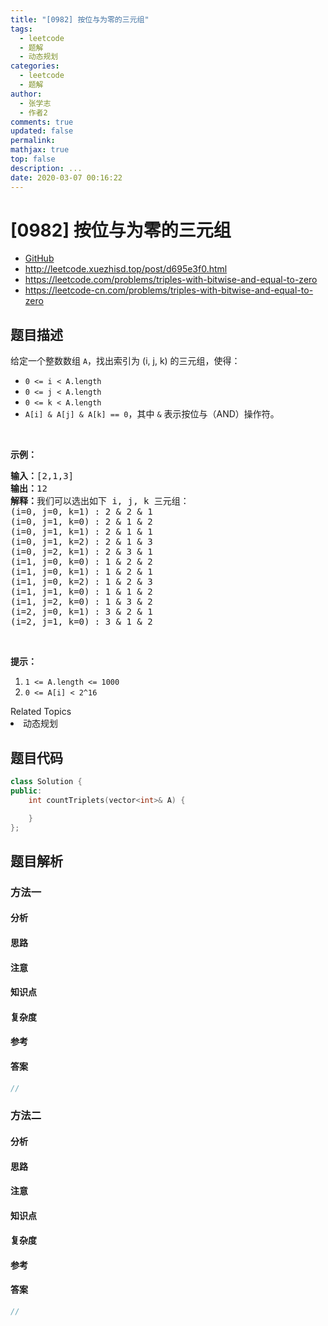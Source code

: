 ```yaml
---
title: "[0982] 按位与为零的三元组"
tags:
  - leetcode
  - 题解
  - 动态规划
categories:
  - leetcode
  - 题解
author:
  - 张学志
  - 作者2
comments: true
updated: false
permalink:
mathjax: true
top: false
description: ...
date: 2020-03-07 00:16:22
---
```



# [0982] 按位与为零的三元组
* [GitHub](https://github.com/algoboy101/LeetCodeCrowdsource/tree/master/_posts/QA/%5B0982%5D%20%E6%8C%89%E4%BD%8D%E4%B8%8E%E4%B8%BA%E9%9B%B6%E7%9A%84%E4%B8%89%E5%85%83%E7%BB%84.md)
* http://leetcode.xuezhisd.top/post/d695e3f0.html
* https://leetcode.com/problems/triples-with-bitwise-and-equal-to-zero
* https://leetcode-cn.com/problems/triples-with-bitwise-and-equal-to-zero


## 题目描述

<p>给定一个整数数组&nbsp;<code>A</code>，找出索引为 (i, j, k) 的三元组，使得：</p>

<ul>
	<li><code>0 &lt;= i &lt; A.length</code></li>
	<li><code>0 &lt;= j &lt; A.length</code></li>
	<li><code>0 &lt;= k &lt; A.length</code></li>
	<li><code>A[i]&nbsp;&amp; A[j]&nbsp;&amp; A[k] == 0</code>，其中&nbsp;<code>&amp;</code>&nbsp;表示按位与（AND）操作符。</li>
</ul>

<p>&nbsp;</p>

<p><strong>示例：</strong></p>

<pre><strong>输入：</strong>[2,1,3]
<strong>输出：</strong>12
<strong>解释：</strong>我们可以选出如下 i, j, k 三元组：
(i=0, j=0, k=1) : 2 &amp; 2 &amp; 1
(i=0, j=1, k=0) : 2 &amp; 1 &amp; 2
(i=0, j=1, k=1) : 2 &amp; 1 &amp; 1
(i=0, j=1, k=2) : 2 &amp; 1 &amp; 3
(i=0, j=2, k=1) : 2 &amp; 3 &amp; 1
(i=1, j=0, k=0) : 1 &amp; 2 &amp; 2
(i=1, j=0, k=1) : 1 &amp; 2 &amp; 1
(i=1, j=0, k=2) : 1 &amp; 2 &amp; 3
(i=1, j=1, k=0) : 1 &amp; 1 &amp; 2
(i=1, j=2, k=0) : 1 &amp; 3 &amp; 2
(i=2, j=0, k=1) : 3 &amp; 2 &amp; 1
(i=2, j=1, k=0) : 3 &amp; 1 &amp; 2
</pre>

<p>&nbsp;</p>

<p><strong>提示：</strong></p>

<ol>
	<li><code>1 &lt;= A.length &lt;= 1000</code></li>
	<li><code>0 &lt;= A[i] &lt; 2^16</code></li>
</ol>
<div><div>Related Topics</div><div><li>动态规划</li></div></div>


## 题目代码

```cpp
class Solution {
public:
    int countTriplets(vector<int>& A) {

    }
};
```


## 题目解析


### 方法一

#### 分析

#### 思路

#### 注意

#### 知识点

#### 复杂度

#### 参考

#### 答案

```cpp
//
```


### 方法二

#### 分析

#### 思路

#### 注意

#### 知识点

#### 复杂度

#### 参考

#### 答案

```cpp
//
```


